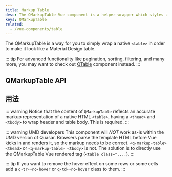 ```yaml
---
title: Markup Table
desc: The QMarkupTable Vue component is a helper wrapper which styles a native table.
keys: QMarkupTable
related:
  - /vue-components/table
---
```


The QMarkupTable is a way for you to simply wrap a native `<table>` in order to make it look like a Material Design table.

::: tip
For advanced functionality like pagination, sorting, filtering, and many more, you may want to check out [QTable](/vue-components/table) component instead.
:::

## QMarkupTable API

<doc-api file="QMarkupTable" />

## 用法

::: warning
Notice that the content of `QMarkupTable` reflects an accurate markup representation of a native HTML `<table>`, having a `<thead>` and `<tbody>` to wrap header and table body. This is required.
:::

::: warning UMD developers
This component will *NOT* work as-is within the UMD version of Quasar. Browsers parse the template HTML before Vue kicks in and renders it, so the markup needs to be correct. `<q-markup-table> <thead>` or `<q-markup-table> <tbody>` is not. The solution is to directly use the QMarkupTable Vue rendered tag (`<table class="....`).
:::

<doc-example title="Basic" file="QMarkupTable/Basic" no-edit />

<doc-example title="Separators" file="QMarkupTable/Separators" no-edit />

<doc-example title="Dark" file="QMarkupTable/Dark" no-edit />

<doc-example title="Customization" file="QMarkupTable/Customization" no-edit />

::: tip
If you want to remove the hover effect on some rows or some cells add a `q-tr--no-hover` or `q-td--no-hover` class to them.
:::
